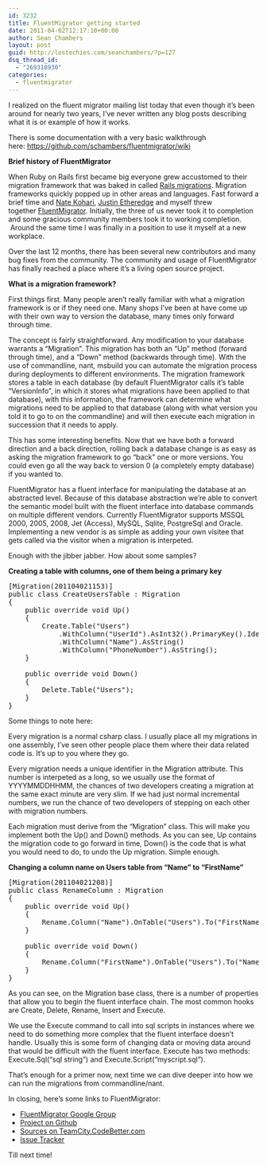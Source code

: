 ```yaml
---
id: 3232
title: FluentMigrator getting started
date: 2011-04-02T12:17:10+00:00
author: Sean Chambers
layout: post
guid: http://lostechies.com/seanchambers/?p=127
dsq_thread_id:
  - "269318930"
categories:
  - fluentmigrator
---
```

I realized on the fluent migrator mailing list today that even though it&#8217;s been around for nearly two years, I&#8217;ve never written any blog posts describing what it is or example of how it works.

There is some documentation with a very basic walkthrough here: <https://github.com/schambers/fluentmigrator/wiki>

**Brief history of FluentMigrator**

When Ruby on Rails first became big everyone grew accustomed to their migration framework that was baked in called [Rails migrations](http://guides.rubyonrails.org/migrations.html). Migration frameworks quickly popped up in other areas and languages. Fast forward a brief time and [Nate Kohari](http://kohari.org/), [Justin Etheredge](http://www.codethinked.com/) and myself threw together [FluentMigrator](https://github.com/schambers/fluentmigrator). Initially, the three of us never took it to completion and some gracious community members took it to working completion.  Around the same time I was finally in a position to use it myself at a new workplace.

Over the last 12 months, there has been several new contributors and many bug fixes from the community. The community and usage of FluentMigrator has finally reached a place where it&#8217;s a living open source project.

**What is a migration framework?**

First things first. Many people aren&#8217;t really familiar with what a migration framework is or if they need one. Many shops I&#8217;ve been at have come up with their own way to version the database, many times only forward through time.

The concept is fairly straightforward. Any modification to your database warrants a &#8220;Migration&#8221;. This migration has both an &#8220;Up&#8221; method (forward through time), and a &#8220;Down&#8221; method (backwards through time). With the use of commandline, nant, msbuild you can automate the migration process during deployments to different environments. The migration framework stores a table in each database (by default FluentMigrator calls it&#8217;s table &#8220;VersionInfo&#8221;, in which it stores what migrations have been applied to that database), with this information, the framework can determine what migrations need to be applied to that database (along with what version you told it to go to on the commandline) and will then execute each migration in succession that it needs to apply.

This has some interesting benefits. Now that we have both a forward direction and a back direction, rolling back a database change is as easy as asking the migration framework to go &#8220;back&#8221; one or more versions. You could even go all the way back to version 0 (a completely empty database) if you wanted to.

FluentMigrator has a fluent interface for manipulating the database at an abstracted level. Because of this database abstraction we&#8217;re able to convert the semantic model built with the fluent interface into database commands on multiple different vendors. Currently FluentMigrator supports MSSQL 2000, 2005, 2008, Jet (Access), MySQL, Sqlite, PostgreSql and Oracle. Implementing a new vendor is as simple as adding your own visitee that gets called via the visitor when a migration is interpeted.

Enough with the jibber jabber. How about some samples?

**Creating a table with columns, one of them being a primary key**

<pre>[Migration(201104021153)]
public class CreateUsersTable : Migration
{
	public override void Up()
	{
		Create.Table("Users")
			.WithColumn("UserId").AsInt32().PrimaryKey().Identity()
			.WithColumn("Name").AsString()
			.WithColumn("PhoneNumber").AsString();
	}

	public override void Down()
	{
		Delete.Table("Users");
	}
}</pre>

Some things to note here:

Every migration is a normal csharp class. I usually place all my migrations in one assembly, I&#8217;ve seen other people place them where their data related code is. It&#8217;s up to you where they go.

Every migration needs a unique identifier in the Migration attribute. This number is interpeted as a long, so we usually use the format of YYYYMMDDHHMM, the chances of two developers creating a migration at the same exact minute are very slim. If we had just normal incremental numbers, we run the chance of two developers of stepping on each other with migration numbers.

Each migration must derive from the &#8220;Migration&#8221; class. This will make you implement both the Up() and Down() methods. As you can see, Up contains the migration code to go forward in time, Down() is the code that is what you would need to do, to undo the Up migration. Simple enough.

**Changing a column name on Users table from &#8220;Name&#8221; to &#8220;FirstName&#8221;**

<pre>[Migration(201104021208)]
public class RenameColumn : Migration
{
	public override void Up()
	{
		Rename.Column("Name").OnTable("Users").To("FirstName");
	}

	public override void Down()
	{
		Rename.Column("FirstName").OnTable("Users").To("Name");
	}
}</pre>

As you can see, on the Migration base class, there is a number of properties that allow you to begin the fluent interface chain. The most common hooks are Create, Delete, Rename, Insert and Execute.

We use the Execute command to call into sql scripts in instances where we need to do something more complex that the fluent interface doesn&#8217;t handle. Usually this is some form of changing data or moving data around that would be difficult with the fluent interface. Execute has two methods: Execute.Sql(&#8220;sql string&#8221;) and Execute.Script(&#8220;myscript.sql&#8221;).

That&#8217;s enough for a primer now, next time we can dive deeper into how we can run the migrations from commandline/nant.

In closing, here&#8217;s some links to FluentMigrator:

  * [FluentMigrator Google Group](http://groups.google.com/group/fluentmigrator-google-group?pli=1)
  * [Project on Github](https://github.com/schambers/fluentmigrator)
  * [Sources on TeamCity.CodeBetter.com](http://teamcity.codebetter.com/viewType.html?buildTypeId=bt82&tab=buildTypeStatusDiv)
  * [Issue Tracker](https://github.com/schambers/fluentmigrator/issues)

Till next time!